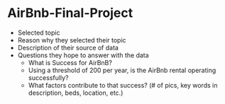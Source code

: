 # AirBnb-Final-Project

 * Selected topic 
 * Reason why they selected their topic 
 * Description of their source of data 
 * Questions they hope to answer with the data
    *  What is Success for AirBnB?
    *  Using a threshold of 200 per year, is the AirBnb rental operating successfully?
    *  What factors contribute to that success? (# of pics, key words in description, beds, location, etc.)

